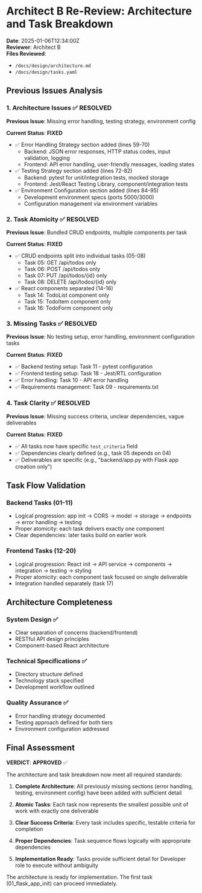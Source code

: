 # Architect B Re-Review: Architecture and Task Breakdown

**Date**: 2025-01-06T12:34:00Z  
**Reviewer**: Architect B  
**Files Reviewed**: 
- `/docs/design/architecture.md`
- `/docs/design/tasks.yaml`

## Previous Issues Analysis

### 1. Architecture Issues ✅ RESOLVED

**Previous Issue**: Missing error handling, testing strategy, environment config

**Current Status**: **FIXED**
- ✅ Error Handling Strategy section added (lines 59-70)
  - Backend: JSON error responses, HTTP status codes, input validation, logging
  - Frontend: API error handling, user-friendly messages, loading states
- ✅ Testing Strategy section added (lines 72-82) 
  - Backend: pytest for unit/integration tests, mocked storage
  - Frontend: Jest/React Testing Library, component/integration tests
- ✅ Environment Configuration section added (lines 84-95)
  - Development environment specs (ports 5000/3000)
  - Configuration management via environment variables

### 2. Task Atomicity ✅ RESOLVED

**Previous Issue**: Bundled CRUD endpoints, multiple components per task

**Current Status**: **FIXED**
- ✅ CRUD endpoints split into individual tasks (05-08)
  - Task 05: GET /api/todos only
  - Task 06: POST /api/todos only  
  - Task 07: PUT /api/todos/{id} only
  - Task 08: DELETE /api/todos/{id} only
- ✅ React components separated (14-16)
  - Task 14: TodoList component only
  - Task 15: TodoItem component only
  - Task 16: TodoForm component only

### 3. Missing Tasks ✅ RESOLVED

**Previous Issue**: No testing setup, error handling, environment configuration tasks

**Current Status**: **FIXED**
- ✅ Backend testing setup: Task 11 - pytest configuration
- ✅ Frontend testing setup: Task 18 - Jest/RTL configuration  
- ✅ Error handling: Task 10 - API error handling
- ✅ Requirements management: Task 09 - requirements.txt

### 4. Task Clarity ✅ RESOLVED

**Previous Issue**: Missing success criteria, unclear dependencies, vague deliverables

**Current Status**: **FIXED**
- ✅ All tasks now have specific `test_criteria` field
- ✅ Dependencies clearly defined (e.g., task 05 depends on 04)
- ✅ Deliverables are specific (e.g., "backend/app.py with Flask app creation only")

## Task Flow Validation

### Backend Tasks (01-11)
- Logical progression: app init → CORS → model → storage → endpoints → error handling → testing
- Proper atomicity: each task delivers exactly one component
- Clear dependencies: later tasks build on earlier work

### Frontend Tasks (12-20)  
- Logical progression: React init → API service → components → integration → testing → styling
- Proper atomicity: each component task focused on single deliverable
- Integration handled separately (task 17)

## Architecture Completeness

### System Design ✅
- Clear separation of concerns (backend/frontend)
- RESTful API design principles
- Component-based React architecture

### Technical Specifications ✅
- Directory structure defined
- Technology stack specified
- Development workflow outlined

### Quality Assurance ✅
- Error handling strategy documented
- Testing approach defined for both tiers
- Environment configuration addressed

## Final Assessment

**VERDICT**: **APPROVED** ✅

The architecture and task breakdown now meet all required standards:

1. **Complete Architecture**: All previously missing sections (error handling, testing, environment config) have been added with sufficient detail

2. **Atomic Tasks**: Each task now represents the smallest possible unit of work with exactly one deliverable

3. **Clear Success Criteria**: Every task includes specific, testable criteria for completion

4. **Proper Dependencies**: Task sequence flows logically with appropriate dependencies

5. **Implementation Ready**: Tasks provide sufficient detail for Developer role to execute without ambiguity

The architecture is ready for implementation. The first task (01_flask_app_init) can proceed immediately.